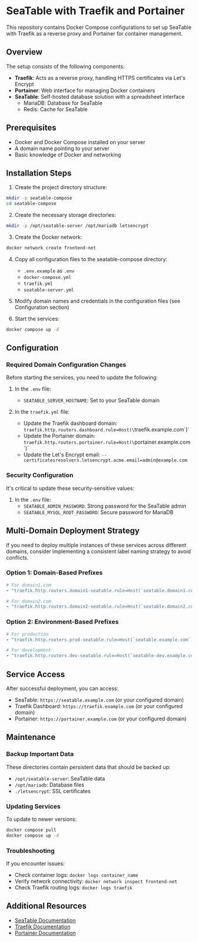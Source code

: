# SeaTable with Traefik and Portainer

This repository contains Docker Compose configurations to set up SeaTable with Traefik as a reverse proxy and Portainer for container management.

## Overview

The setup consists of the following components:

- **Traefik**: Acts as a reverse proxy, handling HTTPS certificates via Let's Encrypt
- **Portainer**: Web interface for managing Docker containers
- **SeaTable**: Self-hosted database solution with a spreadsheet interface
  - MariaDB: Database for SeaTable
  - Redis: Cache for SeaTable

## Prerequisites

- Docker and Docker Compose installed on your server
- A domain name pointing to your server
- Basic knowledge of Docker and networking

## Installation Steps

1. Create the project directory structure:

```bash
mkdir -p seatable-compose
cd seatable-compose
```

2. Create the necessary storage directories:

```bash
mkdir -p /opt/seatable-server /opt/mariadb letsencrypt
```

3. Create the Docker network:

```bash
docker network create frontend-net
```

4. Copy all configuration files to the seatable-compose directory:
   - `.env.example` as `.env`
   - `docker-compose.yml`
   - `traefik.yml`
   - `seatable-server.yml`

5. Modify domain names and credentials in the configuration files (see Configuration section)

6. Start the services:

```bash
docker compose up -d
```

## Configuration

### Required Domain Configuration Changes

Before starting the services, you need to update the following:

1. In the `.env` file:
   - `SEATABLE_SERVER_HOSTNAME`: Set to your SeaTable domain

2. In the `traefik.yml` file:
   - Update the Traefik dashboard domain: `traefik.http.routers.dashboard.rule=Host(\`traefik.example.com\`)`
   - Update the Portainer domain: `traefik.http.routers.portainer.rule=Host(\`portainer.example.com\`)`
   - Update the Let's Encrypt email: `--certificatesresolvers.letsencrypt.acme.email=admin@example.com`

### Security Configuration

It's critical to update these security-sensitive values:

1. In the `.env` file:
   - `SEATABLE_ADMIN_PASSWORD`: Strong password for the SeaTable admin
   - `SEATABLE_MYSQL_ROOT_PASSWORD`: Secure password for MariaDB

## Multi-Domain Deployment Strategy

If you need to deploy multiple instances of these services across different domains, consider implementing a consistent label naming strategy to avoid conflicts.

### Option 1: Domain-Based Prefixes

```yaml
# For domain1.com
- "traefik.http.routers.domain1-seatable.rule=Host(`seatable.domain1.com`)"

# For domain2.com
- "traefik.http.routers.domain2-seatable.rule=Host(`seatable.domain2.com`)"
```

### Option 2: Environment-Based Prefixes

```yaml
# For production
- "traefik.http.routers.prod-seatable.rule=Host(`seatable.example.com`)"

# For development
- "traefik.http.routers.dev-seatable.rule=Host(`seatable-dev.example.com`)"
```

## Service Access

After successful deployment, you can access:

- SeaTable: `https://seatable.example.com` (or your configured domain)
- Traefik Dashboard: `https://traefik.example.com` (or your configured domain)
- Portainer: `https://portainer.example.com` (or your configured domain)

## Maintenance

### Backup Important Data

These directories contain persistent data that should be backed up:
- `/opt/seatable-server`: SeaTable data
- `/opt/mariadb`: Database files
- `./letsencrypt`: SSL certificates

### Updating Services

To update to newer versions:

```bash
docker compose pull
docker compose up -d
```

### Troubleshooting

If you encounter issues:
- Check container logs: `docker logs container_name`
- Verify network connectivity: `docker network inspect frontend-net`
- Check Traefik routing logs: `docker logs traefik`

## Additional Resources

- [SeaTable Documentation](https://docs.seatable.io)
- [Traefik Documentation](https://doc.traefik.io/traefik/)
- [Portainer Documentation](https://docs.portainer.io/)